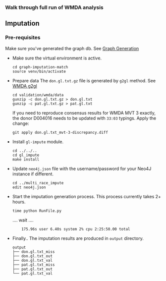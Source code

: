 
### Walk through full run of WMDA analysis
## Imputation

### Pre-requisites
Make sure you've generated the graph db. See [Graph Generation](../graph_generator)

* Make sure the virtual environment is active.
	```
	cd graph-imputation-match
	source venv/bin/activate
	```

* Prepare data
   The `don.gl.txt.gz` file is generated by `g2gl` method. See [WMDA g2gl](../validation/wmda/)
	```
	cd validation/wmda/data
	gunzip -c don.gl.txt.gz > don.gl.txt
	gunzip -c pat.gl.txt.gz > pat.gl.txt
	```

   If you need to  reproduce consensus results for WMDA MVT 3 exactly, the donor D004016 needs to be updated with `33:03` typings. Apply the change:
	```
	git apply don.gl.txt_mvt-3-discrepancy.diff
	```

* Install `gl-impute` module.
	```
	cd ../../..
	cd gl_impute
	make install
	```

* Update `neo4j.json` file with the username/password for your Neo4J instance if different.
	```
	cd ../multi_race_impute
	edit neo4j.json
	```
* Start the imputation generation process. This process currently takes 2+ hours.
	```
	time python RunFile.py
	```
	....
	wait
	....

	```
		175.96s user 6.40s system 2% cpu 2:25:50.00 total
	```
* Finally.. The imputation results are produced in `output` directory.
	```
	output
	├── don.gl.txt_miss
	├── don.gl.txt_out
	├── don.gl.txt_val
	├── pat.gl.txt_miss
	├── pat.gl.txt_out
	└── pat.gl.txt_val
	```
